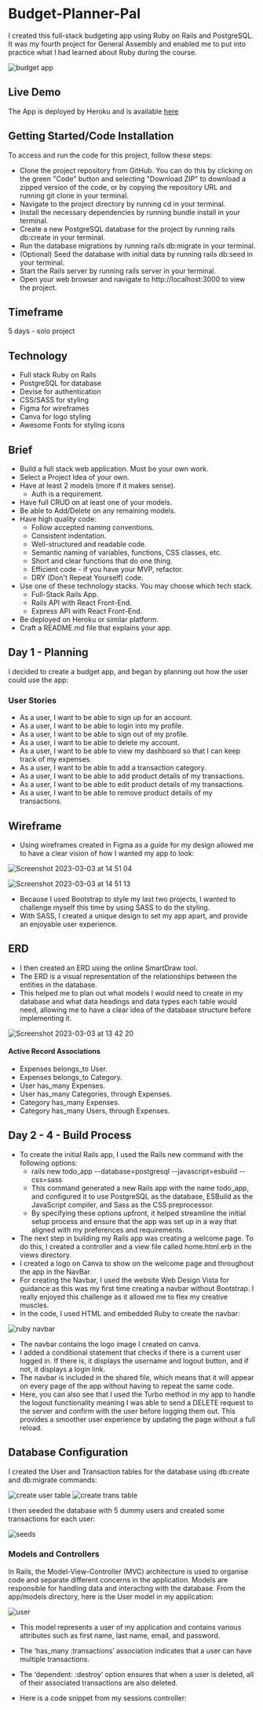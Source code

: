 # Budget-Planner-Pal

I created this full-stack budgeting app using Ruby on Rails and PostgreSQL. It was my fourth project for General Assembly and enabled me to put into practice what I had learned about Ruby during the course.

![budget app](https://imgur.com/c0PuJYv.gif)

## Live Demo
The App is deployed by Heroku and is available [here](https://morning-anchorage-14468.herokuapp.com/)

## Getting Started/Code Installation

To access and run the code for this project, follow these steps:
 - Clone the project repository from GitHub. You can do this by clicking on the green "Code" button and selecting "Download ZIP" to download a zipped version of the code, or by copying the repository URL and running git clone in your terminal.
 - Navigate to the project directory by running cd <project-name> in your terminal.
 - Install the necessary dependencies by running bundle install in your terminal.
 - Create a new PostgreSQL database for the project by running rails db:create in your terminal.
 - Run the database migrations by running rails db:migrate in your terminal.
 - (Optional) Seed the database with initial data by running rails db:seed in your terminal.
 - Start the Rails server by running rails server in your terminal.
 - Open your web browser and navigate to http://localhost:3000 to view the project.
 
## Timeframe

5 days - solo project

## Technology

- Full stack Ruby on Rails
- PostgreSQL for database
- Devise for authentication
- CSS/SASS for styling
- Figma for wireframes
- Canva for logo styling
- Awesome Fonts for styling icons

## Brief
 - Build a full stack web application. Must be your own work.
 - Select a Project Idea of your own.
 - Have at least 2 models (more if it makes sense).
    - Auth is a requirement.
 - Have full CRUD on at least one of your models.
 - Be able to Add/Delete on any remaining models.
 - Have high quality code:
    - Follow accepted naming conventions.
    - Consistent indentation.
    - Well-structured and readable code.
    - Semantic naming of variables, functions, CSS classes, etc.
    - Short and clear functions that do one thing.
    - Efficient code - if you have your MVP, refactor.
    - DRY (Don't Repeat Yourself) code.
 - Use one of these technology stacks. You may choose which tech stack.
    - Full-Stack Rails App.
    - Rails API with React Front-End.
    - Express API with React Front-End.
 - Be deployed on Heroku or similar platform.
 - Craft a README.md file that explains your app.

## Day 1 - Planning

I decided to create a budget app, and began by planning out how the user could use the app:

### User Stories

- As a user, I want to be able to sign up for an account.
- As a user, I want to be able to login into my profile.
- As a user, I want to be able to sign out of my profile.
- As a user, I want to be able to delete my account.
- As a user, I want to be able to view my dashboard so that I can keep track of my expenses.
- As a user, I want to be able to add a transaction category.
- As a user, I want to be able to add product details of my transactions.
- As a user, I want to be able to edit product details of my transactions.
- As a user, I want to be able to remove product details of my transactions.

## Wireframe
 
 - Using wireframes created in Figma as a guide for my design allowed me to have a clear vision of how I wanted my app to look:

![Screenshot 2023-03-03 at 14 51 04](https://user-images.githubusercontent.com/114579141/222751688-eeb4be01-1658-4377-9b66-08471577abac.png)

![Screenshot 2023-03-03 at 14 51 13](https://user-images.githubusercontent.com/114579141/222751713-cc67deaa-53af-4972-a0b0-9022d0e7e93a.png)
 
 - Because I used Bootstrap to style my last two projects, I wanted to challenge myself this time by using SASS to do the styling. 
 - With SASS, I created a unique design to set my app apart, and provide an enjoyable user experience.

## ERD
 
 - I then created an ERD using the online SmartDraw tool.
 - The ERD is a visual representation of the relationships between the entities in the database.
 - This helped me to plan out what models I would need to create in my database and what data headings and data types each table would need, allowing me to have a clear idea of the database structure before implementing it.

![Screenshot 2023-03-03 at 13 42 20](https://user-images.githubusercontent.com/114579141/222735096-9f7f6f85-b73c-48bc-9ae6-29475a6fc9ca.png)

#### Active Record Associations

- Expenses belongs_to User.
- Expenses belongs_to Category.
- User has_many Expenses.
- User has_many Categories, through Expenses.
- Category has_many Expenses.
- Category has_many Users, through Expenses.
 
## Day 2 - 4 - Build Process

 - To create the initial Rails app, I used the Rails new command with the following options:
    - rails new todo_app --database=postgresql --javascript=esbuild --css=sass
    - This command generated a new Rails app with the name todo_app, and configured it to use PostgreSQL as the database, ESBuild as the JavaScript compiler, and Sass as the CSS preprocessor.
    - By specifying these options upfront, it helped streamline the initial setup process and ensure that the app was set up in a way that aligned with my preferences and requirements. 
 - The next step in building my Rails app was creating a welcome page. To do this, I created a controller and a view file called home.html.erb in the views directory.
 - I created a logo on Canva to show on the welcome page and throughout the app in the NavBar.
 - For creating the Navbar, I used the website Web Design Vista for guidance as this was my first time creating a navbar without Bootstrap. I really enjoyed this challenge as it allowed me to flex my creative muscles.
 - In the code, I used HTML and embedded Ruby to create the navbar:
 
 ![ruby navbar](https://user-images.githubusercontent.com/114579141/230335282-8301de82-f3d8-4700-a251-ba5ac2095347.png)

 - The navbar contains the logo image I created on canva.
 - I added a conditional statement that checks if there is a current user logged in. If there is, it displays the username and logout button, and if not, it displays a login link.
 - The navbar is included in the shared file, which means that it will appear on every page of the app without having to repeat the same code.
 - Here, you can also see that I used the Turbo method in my app to handle the logout functionality meaning I was able to send a DELETE request to the server and confirm with the user before logging them out. This provides a smoother user experience by updating the page without a full reload.

## Database Configuration

I created the User and Transaction tables for the database using db:create and db:migrate commands:

![create user table](https://user-images.githubusercontent.com/114579141/230336169-ae3c5103-64eb-4a1b-8f41-ef6dc2e1987f.png)
![create trans table](https://user-images.githubusercontent.com/114579141/230336211-abf24d09-e445-4fb1-aa45-9c8b6a3e6ecd.png)
 
I then seeded the database with 5 dummy users and created some transactions for each user:

![seeds](https://user-images.githubusercontent.com/114579141/230336728-29c8bd19-e7cf-4b5c-9cc0-693c53845635.png)

### Models and Controllers

In Rails, the Model-View-Controller (MVC) architecture is used to organise code and separate different concerns in the application. Models are responsible for handling data and interacting with the database. From the app/models directory, here is the User model in my application:
 
![user](https://user-images.githubusercontent.com/114579141/230337362-ef317fa0-d335-497e-9518-a973e6ec74cc.png)


 - This model represents a user of my application and contains various attributes such as first name, last name, email, and password. 
 - The ‘has_many :transactions’ association indicates that a user can have multiple transactions.
 - The ‘dependent: :destroy’ option ensures that when a user is deleted, all of their associated transactions are also deleted.

 - Here is a code snippet from my sessions controller:
 
 
 
 
 
